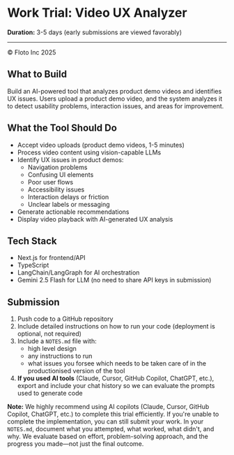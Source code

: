 # Work Trial: Video UX Analyzer

**Duration:** 3-5 days (early submissions are viewed favorably)

---
© Floto Inc 2025

## What to Build

Build an AI-powered tool that analyzes product demo videos and identifies UX issues. Users upload a product demo video, and the system analyzes it to detect usability problems, interaction issues, and areas for improvement.

## What the Tool Should Do

- Accept video uploads (product demo videos, 1-5 minutes)
- Process video content using vision-capable LLMs
- Identify UX issues in product demos:
  - Navigation problems
  - Confusing UI elements
  - Poor user flows
  - Accessibility issues
  - Interaction delays or friction
  - Unclear labels or messaging
- Generate actionable recommendations
- Display video playback with AI-generated UX analysis


## Tech Stack

- Next.js for frontend/API
- TypeScript
- LangChain/LangGraph for AI orchestration
- Gemini 2.5 Flash for LLM (no need to share API keys in submission)

## Submission

1. Push code to a GitHub repository
2. Include detailed instructions on how to run your code (deployment is optional, not required)
3. Include a `NOTES.md` file with:
   - high level design
   - any instructions to run
   - what issues you forsee which needs to be taken care of in the productionised version of the tool
4. **If you used AI tools** (Claude, Cursor, GitHub Copilot, ChatGPT, etc.), export and include your chat history so we can evaluate the prompts used to generate code

**Note:** We highly recommend using AI copilots (Claude, Cursor, GitHub Copilot, ChatGPT, etc.) to complete this trial efficiently. If you're unable to complete the implementation, you can still submit your work. In your `NOTES.md`, document what you attempted, what worked, what didn't, and why. We evaluate based on effort, problem-solving approach, and the progress you made—not just the final outcome.
